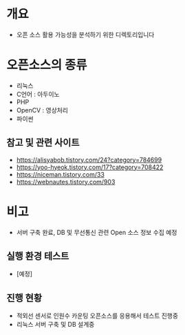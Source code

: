 # 개요
- 오픈 소스 활용 가능성을 분석하기 위한 디렉토리입니다

# 오픈소스의 종류
 - 리눅스
 - C언어  : 아두이노
 - PHP
 - OpenCV : 영상처리
 - 파이썬 
 
## 참고 및 관련 사이트
- https://alisyabob.tistory.com/24?category=784699
- https://yoo-hyeok.tistory.com/17?category=708422
- https://niceman.tistory.com/33
- https://webnautes.tistory.com/903


# 비고
- 서버 구축 완료, DB 및 무선통신 관련 Open 소스 정보 수집 예정

## 실행 환경 테스트
- [예정]

## 진행 현황
- 적외선 센서로 인원수 카운팅 오픈소스를 응용해서 테스트 진행중
- 리눅스 서버 구축 및 DB 설계중
